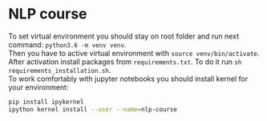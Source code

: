 # NLP course

To set virtual environment you should stay on root folder and run next command: `python3.6 -m venv venv`.  
Then you have to active virtual environment with `source venv/bin/activate`.  
After activation install packages from `requirements.txt`. To do it run `sh requirements_installation.sh`.  
To work comfortably with jupyter notebooks you should install kernel for your environment:
```bash
pip install ipykernel
ipython kernel install --user --name=nlp-course
```
